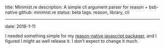 title: Minimist.re
description: A simple cli argument parser for reason + bsb-native
github: minimist.re
status: beta
tags: reason, library, cli

---
date: 2018-1-11

I needed something simple for my [reason-native javascript packager](/projects/pack.re/), and I figured I might as well release it. I don't expect to change it much.